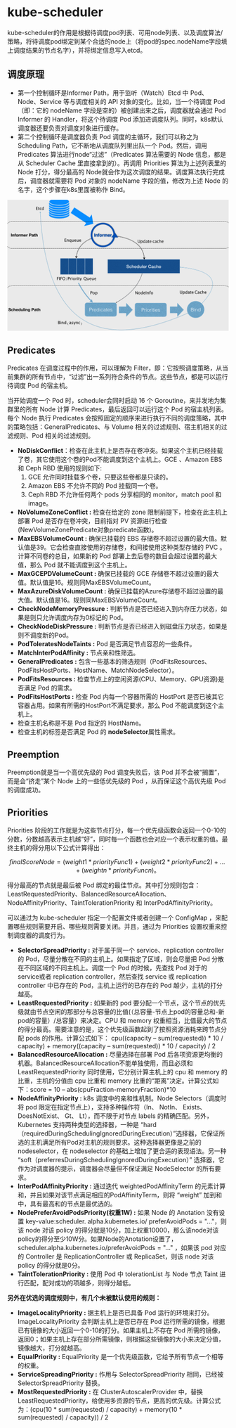# kube-scheduler

kube-scheduler的作用是根据待调度pod列表、可用node列表、以及调度算法/策略，将待调度pod绑定到某个合适的node上（将pod的spec.nodeName字段填上调度结果的节点名字），并将绑定信息写入etcd。

## 调度原理

- 第一个控制循环是Informer Path，用于监听（Watch）Etcd 中 Pod、Node、Service 等与调度相关的 API 对象的变化。比如，当一个待调度 Pod（即：它的 nodeName 字段是空的）被创建出来之后，调度器就会通过 Pod Informer 的 Handler，将这个待调度 Pod 添加进调度队列。同时，k8s默认调度器还要负责对调度对象进行缓存。
- 第二个控制循环是调度器负责 Pod 调度的主循环，我们可以称之为 Scheduling Path，它不断地从调度队列里出队一个 Pod。然后，调用 Predicates 算法进行node“过滤”（Predicates 算法需要的 Node 信息，都是从 Scheduler Cache 里直接拿到的）。再调用 Priorities 算法为上述列表里的 Node 打分，得分最高的 Node就会作为这次调度的结果。调度算法执行完成后，调度器就需要将 Pod 对象的 nodeName 字段的值，修改为上述 Node 的名字，这个步骤在k8s里面被称作 Bind。

![image-20200131150155419](figures/image-20200131150155419.png)

## Predicates

Predicates 在调度过程中的作用，可以理解为 Filter，即：它按照调度策略，从当前集群的所有节点中，“过滤”出一系列符合条件的节点。这些节点，都是可以运行待调度 Pod 的宿主机。

当开始调度一个 Pod 时，scheduler会同时启动 16 个 Goroutine，来并发地为集群里的所有 Node 计算 Predicates，最后返回可以运行这个 Pod 的宿主机列表。每个 Node 执行 Predicates 会按照固定的顺序来进行执行不同的调度策略，其中的策略包括：GeneralPredicates、与 Volume 相关的过滤规则、宿主机相关的过滤规则、Pod 相关的过滤规则。

- **NoDiskConflict**：检查在此主机上是否存在卷冲突。如果这个主机已经挂载了卷，其它使用这个卷的Pod不能调度到这个主机上。GCE 、Amazon EBS 和 Ceph RBD 使用的规则如下:
  1. GCE 允许同时挂载多个卷，只要这些卷都是只读的。
  2. Amazon EBS 不允许不同的 Pod 挂载同一个卷。
  3. Ceph RBD 不允许任何两个 pods 分享相同的 monitor，match pool 和 image。
- **NoVolumeZoneConflict :**  检查在给定的 zone 限制前提下，检查在此主机上部署 Pod 是否存在卷冲突，目前指对 PV 资源进行检查(NewVolumeZonePredicate对象predicate函数)。
- **MaxEBSVolumeCount :**  确保已挂载的 EBS 存储卷不超过设置的最大值。默认值是39。它会检查直接使用的存储卷，和间接使用这种类型存储的 PVC 。计算不同卷的总目，如果新的 Pod 部署上去后卷的数目会超过设置的最大值，那么 Pod 就不能调度到这个主机上。
- **MaxGCEPDVolumeCount :**  确保已挂载的 GCE 存储卷不超过设置的最大值。默认值是16。规则同MaxEBSVolumeCount。
- **MaxAzureDiskVolumeCount :**  确保已挂载的Azure存储卷不超过设置的最大值。默认值是16。规则同MaxEBSVolumeCount。
- **CheckNodeMemoryPressure :**  判断节点是否已经进入到内存压力状态，如果是则只允许调度内存为0标记的 Pod。
- **CheckNodeDiskPressure :**  判断节点是否已经进入到磁盘压力状态，如果是则不调度新的Pod。
- **PodToleratesNodeTaints :**  Pod 是否满足节点容忍的一些条件。
- **MatchInterPodAffinity :**  节点亲和性筛选。
- **GeneralPredicates :**  包含一些基本的筛选规则（PodFitsResources、PodFitsHostPorts、HostName、MatchNodeSelector）。
- **PodFitsResources :** 检查节点上的空闲资源(CPU、Memory、GPU资源)是否满足 Pod 的需求。
- **PodFitsHostPorts :** 检查 Pod 内每一个容器所需的 HostPort 是否已被其它容器占用。如果有所需的HostPort不满足要求，那么 Pod 不能调度到这个主机上。
- 检查主机名称是不是 Pod 指定的 HostName。
- 检查主机的标签是否满足 Pod 的 **nodeSelector**属性需求。

## Preemption

Preemption就是当一个高优先级的 Pod 调度失败后，该 Pod 并不会被“搁置”，而是会“挤走”某个 Node 上的一些低优先级的 Pod ，从而保证这个高优先级 Pod 的调度成功。

## Priorities

Priorities 阶段的工作就是为这些节点打分，每一个优先级函数会返回一个0-10的分数，分数越高表示主机越“好”，同时每一个函数也会对应一个表示权重的值。最终主机的得分用以下公式计算得出：

```math
finalScoreNode = (weight1 * priorityFunc1) + (weight2 * priorityFunc2) + … + (weightn * priorityFuncn)。
```

得分最高的节点就是最后被 Pod 绑定的最佳节点。其中打分规则包含：LeastRequestedPriority、BalancedResourceAllocation、NodeAffinityPriority、TaintTolerationPriority 和 InterPodAffinityPriority。

可以通过为 kube-scheduler 指定一个配置文件或者创建一个 ConfigMap ，来配置哪些规则需要开启、哪些规则需要关闭。并且，通过为 Priorities 设置权重来控制调度器的调度行为。

- **SelectorSpreadPriority :** 对于属于同一个  service、replication controller 的 Pod，尽量分散在不同的主机上。如果指定了区域，则会尽量把 Pod  分散在不同区域的不同主机上。调度一个 Pod 的时候，先查找 Pod 对于的 service或者 replication  controller，然后查找 service 或 replication controller 中已存在的 Pod，主机上运行的已存在的  Pod 越少，主机的打分越高。
- **LeastRequestedPriority :** 如果新的 pod  要分配一个节点，这个节点的优先级就由节点空闲的那部分与总容量的比值(（总容量-节点上pod的容量总和-新pod的容量）/总容量）来决定。CPU 和 memory 权重相当，比值最大的节点的得分最高。需要注意的是，这个优先级函数起到了按照资源消耗来跨节点分配 pods 的作用。计算公式如下：
  cpu((capacity – sum(requested)) \* 10 / capacity) + memory((capacity – sum(requested)) \* 10 / capacity) / 2
- **BalancedResourceAllocation :** 尽量选择在部署 Pod  后各项资源更均衡的机器。BalancedResourceAllocation不能单独使用，而且必须和  LeastRequestedPriority 同时使用，它分别计算主机上的 cpu 和 memory 的比重，主机的分值由 cpu 比重和  memory 比重的“距离”决定。计算公式如下：score = 10 – abs(cpuFraction-memoryFraction)*10
- **NodeAffinityPriority :** k8s 调度中的亲和性机制。Node Selectors（调度时将 pod 限定在指定节点上），支持多种操作符（In、 NotIn、 Exists、DoesNotExist、  Gt、 Lt），而不限于对节点 labels 的精确匹配。另外，Kubernetes 支持两种类型的选择器，一种是 “hard（requiredDuringSchedulingIgnoredDuringExecution）”选择器，它保证所选的主机满足所有Pod对主机的规则要求。这种选择器更像是之前的 nodeselector，在 nodeselector  的基础上增加了更合适的表现语法。另一种 “soft（preferresDuringSchedulingIgnoredDuringExecution）”  选择器，它作为对调度器的提示，调度器会尽量但不保证满足 NodeSelector 的所有要求。
- **InterPodAffinityPriority :** 通过迭代 weightedPodAffinityTerm 的元素计算和，并且如果对该节点满足相应的PodAffinityTerm，则将 “weight” 加到和中，具有最高和的节点是最优选的。
- **NodePreferAvoidPodsPriority(权重1W) :** 如果 Node 的  Anotation 没有设置 key-value:scheduler. alpha.kubernetes.io/ preferAvoidPods = "..."，则该 node 对该 policy  的得分就是10分，加上权重10000，那么该node对该policy的得分至少10W分。如果Node的Anotation设置了，scheduler.alpha.kubernetes.io/preferAvoidPods = "..." ，如果该 pod 对应的 Controller 是 ReplicationController 或 ReplicaSet，则该 node 对该 policy 的得分就是0分。
- **TaintTolerationPriority :** 使用 Pod 中 tolerationList 与 Node 节点 Taint 进行匹配，配对成功的项越多，则得分越低。

**另外在优选的调度规则中，有几个未被默认使用的规则：**

- **ImageLocalityPriority :** 据主机上是否已具备 Pod  运行的环境来打分。ImageLocalityPriority 会判断主机上是否已存在 Pod  运行所需的镜像，根据已有镜像的大小返回一个0-10的打分。如果主机上不存在 Pod  所需的镜像，返回0；如果主机上存在部分所需镜像，则根据这些镜像的大小来决定分值，镜像越大，打分就越高。
- **EqualPriority :** EqualPriority 是一个优先级函数，它给予所有节点一个相等的权重。
- **ServiceSpreadingPriority :** 作用与 SelectorSpreadPriority 相同，已经被 SelectorSpreadPriority 替换。
- **MostRequestedPriority :** 在  ClusterAutoscalerProvider 中，替换  LeastRequestedPriority，给使用多资源的节点，更高的优先级。计算公式为：(cpu(10 \* sum(requested) / capacity) + memory(10 \* sum(requested) / capacity)) / 2
